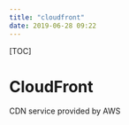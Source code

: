 ```yaml
---
title: "cloudfront"
date: 2019-06-28 09:22
---
```

[TOC]





# CloudFront

CDN service provided by AWS

